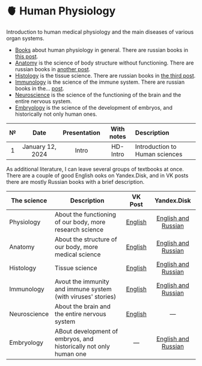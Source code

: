 # 🫀 Human Physiology

Introduction to human medical physiology and the main diseases of various organ systems. 

* [Books](https://disk.yandex.ru/d/bTB8F2Tn3e39vw) about human physiology in general. There are russian books in [this post](https://vk.com/wall-93139590_697). 
* [Anatomy](https://disk.yandex.ru/d/ZlSzm7qxu-XpAg) is the science of body structure without functioning. There are russian books in [another post](https://vk.com/wall-93139590_4799). 
* [Histology](https://disk.yandex.ru/d/ouFDwAunKhrfRA) is the tissue science. There are russian books in [the third post](https://vk.com/wall-93139590_990). 
* [Immunology](https://disk.yandex.ru/d/kr-LvZ230ZSM3g) is the science of the immune system. There are russian books in the... [post](https://vk.com/wall-93139590_3272).
* [Neuroscience](https://disk.yandex.ru/d/Jn7zNqFFRu_FzQ) is the science of the functioning of the brain and the entire nervous system.
* [Embryology](https://vk.com/wall-93139590_649) is the science of the development of embryos, and historically not only human ones.

| № | Date | Presentation | With notes | Description | 
| :-----: | :-----: | :-----: | :-----: | :----- |
| 1 | January 12, 2024 | Intro | HD-Intro | Introduction to Human sciences |

As additional literature, I can leave several groups of textbooks at once. There are a couple of good English ooks on Yandex.Disk, and in VK posts there are mostly Russian books with a brief description.

| The science | Description | VK Post | Yandex.Disk | 
| ----- | ----- | :-----: | :-----: | 
| Physiology | About the functioning of our body, more research science | [English](https://disk.yandex.ru/d/bTB8F2Tn3e39vw) | [English and Russian](https://vk.com/wall-93139590_697) |
| Anatomy | About the structure of our body, more medical science | [English](https://disk.yandex.ru/d/ZlSzm7qxu-XpAg) | [English and Russian](https://vk.com/wall-93139590_4799) |
| Histology | Tissue science | [English](https://disk.yandex.ru/d/ouFDwAunKhrfRA) | [English and Russian](https://vk.com/wall-93139590_990) |
| Immunology | Avout the immunity and immune system (with viruses' stories) | [English](https://disk.yandex.ru/d/kr-LvZ230ZSM3g) | [English and Russian](https://vk.com/wall-93139590_3272) |
| Neuroscience | About the brain and the entire nervous system | [English](https://disk.yandex.ru/d/Jn7zNqFFRu_FzQ) | — |
| Embryology | ABout development of embryos, and historically not only human one | — | [English and Russian](https://vk.com/wall-93139590_649) |
